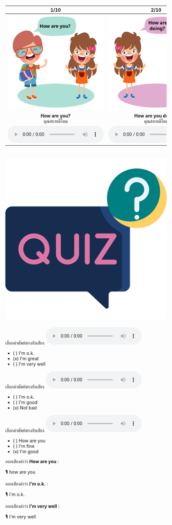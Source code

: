 <div class="carrousel">


|1/10|2/10|3/10|4/10|5/10|6/10|7/10|8/10|9/10|10/10|
| :----: | :----: | :----: | :----: | :----: | :----: | :----: | :----: | :----: | :----: |
|![](/media/img/How&#x20;are&#x20;you__How&#x20;are&#x20;you.svg)|![](/media/img/How&#x20;are&#x20;you__How&#x20;are&#x20;you&#x20;doing.svg)|![](/media/img/How&#x20;are&#x20;you__How&#x20;are&#x20;things&#x20;with&#x20;you.svg)|![](/media/img/How&#x20;are&#x20;you__How&#x20;have&#x20;you&#x20;been.svg)|![](/media/img/How&#x20;are&#x20;you__I'm&#x20;fine.svg)|![](/media/img/How&#x20;are&#x20;you__I'm&#x20;good.svg)|![](/media/img/How&#x20;are&#x20;you__I'm&#x20;great.svg)|![](/media/img/How&#x20;are&#x20;you__I'm&#x20;very&#x20;well.svg)|![](/media/img/How&#x20;are&#x20;you__I'm&#x20;O.K..svg)|![](/media/img/How&#x20;are&#x20;you__Not&#x20;bad.svg)|
|**How are you?**<br> คุณสบายดีไหม|**How are you doing?**<br>คุณสบายดีไหม|**How are things with you?**<br>คุณเป็นอย่างไรบ้าง|**How have you been?**<br>คุณเป็นอย่างไรบ้าง|**I'm fine.**<br>ฉันสบายดี|**I'm good.**<br>ฉันสบายดี|**I'm great.**<br>ฉันสบายดี|**I'm very well.**<br>ฉันสบายดีมาก|**I'm O.K..**<br>ฉันสบายดี|**Not bad.**<br>ไม่เลว|
|![](/media/audio/How&#x20;are&#x20;you.mp3)|![](/media/audio/How&#x20;are&#x20;you&#x20;doing.mp3)|![](/media/audio/How&#x20;are&#x20;things&#x20;with&#x20;you.mp3)|![](/media/audio/How&#x20;have&#x20;you&#x20;been.mp3)|![](/media/audio/I'm&#x20;fine.mp3)|![](/media/audio/I'm&#x20;good.mp3)|![](/media/audio/I'm&#x20;great.mp3)|![](/media/audio/I'm&#x20;very&#x20;well.mp3)|![](/media/audio/I'm&#x20;O.K..mp3)|![](/media/audio/Not&#x20;bad.mp3)|

</div>



# ![icon](/media/icons/quiz.svg) 


เลือกคำศัพท์ตรงกับเสียง ![](/media/audio/I'm&#x20;great.mp3) 
 - ( ) I'm o.k.
 - (x) I'm great
 - ( ) I'm very well


เลือกคำศัพท์ตรงกับเสียง ![](/media/audio/Not&#x20;bad.mp3) 
 - ( ) I'm o.k.
 - ( ) I'm good
 - (x) Not bad


เลือกคำศัพท์ตรงกับเสียง ![](/media/audio/I'm&#x20;good.mp3) 
 - ( ) How are you
 - ( ) I'm fine
 - (x) I'm good

ออกเสียงคำว่า **How are you** :

🎙️ how are you

ออกเสียงคำว่า **I'm o.k.** :

🎙️ i'm o.k.

ออกเสียงคำว่า **I'm very well** :

🎙️ i'm very well

